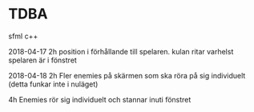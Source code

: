 # TDBA
sfml c++

2018-04-17
2h position i förhållande till spelaren. kulan ritar varhelst spelaren är i fönstret

2018-04-18
2h Fler enemies på skärmen som ska röra på sig individuelt (detta funkar inte i nuläget)

4h Enemies rör sig individuelt och stannar inuti fönstret
